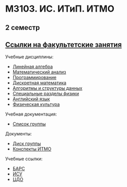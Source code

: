 # M3103. ИС. ИТиП. ИТМО
## 2 семестр 

## [Ссылки на факультетские занятия](https://fitp.itmo.ru/p/spring-2021/394)

Учебные дисциплины:

*  [Линейная алгебра](Subjects/linal.md)
*  [Математический анализ](Subjects/matan.md)
*  [Программирование](Subjects/programming.md)
*  [Дискретная математика](Subjects/discrete.md)
*  [Алгоритмы и структуры данных](Subjects/algorithms.md)
*  [Специальные разделы физики](Subjects/physics.md)
*  [Английский язык](https://vk.com/fltc.itmo)
*  [Физическая культура](https://isu.ifmo.ru/pls/apex/f?p=2153:15:108337501947348::NO:RP,3::)


Учебная документация:
* [Список группы](GroupList.md)

Документы:
* [Диск группы](https://drive.google.com/drive/folders/10Z5SnUAZeXhmwem7o2KxQeosYEMae_0X?usp=sharing)
* [Конспекты ИТМО](http://neerc.ifmo.ru/wiki/)

Учебные ссылки:
*  [БАРС](https://bars.itmo.ru/bars/disciplines)
* [ИСУ](https://isu.ifmo.ru/)
* [ЦДО](https://de.ifmo.ru/)
